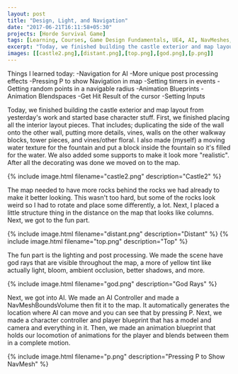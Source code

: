 ```yaml
---
layout: post
title: "Design, Light, and Navigation"
date: "2017-06-21T16:11:58+05:30"
projects: [Horde Survival Game]
tags: [Learning, Courses, Game Design Fundamentals, UE4, AI, NavMeshes, Animation, Blendspaces, Post-Processing, Hitscan, Level Design, Materials]
excerpt: "Today, we finished building the castle exterior and map layout from yesterday's work and started base character stuff."
images: [[castle2.png],[distant.png],[top.png],[god.png],[p.png]]
---
```


Things I learned today:
-Navigation for AI
-More unique post processing effects
-Pressing P to show Navigation in map
-Setting timers in events
-Getting random points in a navigable radius
-Animation Blueprints
-Animation Blendspaces
-Get Hit Result of the cursor
-Setting Inputs

Today, we finished building the castle exterior and map layout from yesterday's work and started base character stuff. First, we finished placing all the interior layout pieces. That includes; duplicating the side of the wall onto the other wall, putting more details, vines, walls on the other walkway blocks, tower pieces, and vines/other floral. I also made (myself) a moving water texture for the fountain and put a block inside the fountain so it's filled for the water. We also added some supports to make it look more "realistic". After all the decorating was done we moved on to the map.

{% include image.html filename="castle2.png" description="Castle2" %}

The map needed to have more rocks behind the rocks we had already to make it better looking. This wasn't too hard, but some of the rocks look weird so I had to rotate and place some differently, a lot. Next, I placed a little structure thing in the distance on the map that looks like columns. Next, we got to the fun part.

{% include image.html filename="distant.png" description="Distant" %}
{% include image.html filename="top.png" description="Top" %}

The fun part is the lighting and post processing. We made the scene have god rays that are visible throughout the map, a more of yellow tint like actually light, bloom, ambient occlusion, better shadows, and more.

{% include image.html filename="god.png" description="God Rays" %}

Next, we got into AI. We made an AI Controller and made a NavMeshBoundsVolume then fit it to the map. It automatically generates the location where AI can move and you can see that by pressing P. Next, we made a character controller and player blueprint that has a model and camera and everything in it. Then, we made an animation blueprint that holds our locomotion of animations for the player and blends between them in a complete motion.

{% include image.html filename="p.png" description="Pressing P to Show NavMesh" %}
